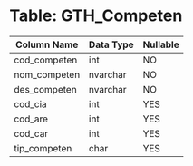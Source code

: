 # Table: GTH_Competen

| Column Name | Data Type | Nullable |
|-------------|-----------|----------|
| cod_competen | int | NO |
| nom_competen | nvarchar | NO |
| des_competen | nvarchar | NO |
| cod_cia | int | YES |
| cod_are | int | YES |
| cod_car | int | YES |
| tip_competen | char | YES |
